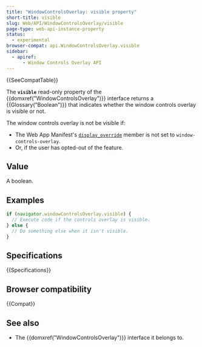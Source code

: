 ```yaml
---
title: "WindowControlsOverlay: visible property"
short-title: visible
slug: Web/API/WindowControlsOverlay/visible
page-type: web-api-instance-property
status:
  - experimental
browser-compat: api.WindowControlsOverlay.visible
sidebar:
  - apiref:
      - Window Controls Overlay API
---
```


{{SeeCompatTable}}

The **`visible`** read-only property of the {{domxref("WindowControlsOverlay")}} interface returns a {{Glossary("Boolean")}} that indicates whether the window controls overlay is visible or not.

The window controls overlay is not be visible if:

- The Web App Manifest's [`display_override`](/en-US/docs/Web/Progressive_web_apps/Manifest/Reference/display_override) member is not set to `window-controls-overlay`.
- Or, if the user has opted-out of the feature.

## Value

A boolean.

## Examples

```js
if (navigator.windowControlsOverlay.visible) {
  // Execute code if the controls overlay is visible.
} else {
  // Do something else when it isn't visible.
}
```

## Specifications

{{Specifications}}

## Browser compatibility

{{Compat}}

## See also

- The {{domxref("WindowControlsOverlay")}} interface it belongs to.
